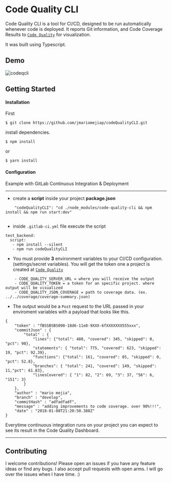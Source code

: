 # Code Quality CLI

Code Quality CLI is a tool for CI/CD, designed to be run automatically whenever code is deployed. It reports Git information, and Code Coverage Results to [`Code Quality`](https://github.com/jmariomejiap/codeQuality) for visualization.

It was built using Typescript.


## Demo

![codeqcli](https://user-images.githubusercontent.com/22829270/39217266-0f2791be-47d4-11e8-9e88-a898eea0cc91.gif)




## Getting Started

#### Installation



First
```
$ git clone https://github.com/jmariomejiap/codeQualityCLI.git
```

install dependencies.
```
$ npm install 
```
or 
```
$ yarn install
```

#### Configuration

Example with GitLab Continuous Integration & Deployment
___
* create a **script** inside your project **package.json**

```
    "codeQualityCLI": "cd ./node_modules/code-quality-cli && npm install && npm run start:dev"
    
```
* inside `.gitlab-ci.yml` file execute the script

```
test_backend:
  script:
   - npm install --silent
   - npm run codeQualityCLI
```


* You must provide **3** environment variables to your CI/CD configuration.(settings/secret variables). You will get the token one a project is created at [`Code Quality`](https://github.com/jmariomejiap/codeQuality) 

```
    - CODE_QUALITY_SERVER_URL = where you will receive the output
    - CODE_QUALITY_TOKEN = a token for an specific project. where output will be visualized
    - CODE_QUALITY_JSON_COVERAGE = path to coverage data. (ex. ../../coverage/coverage-summary.json)
```

* The output would be a `Post` request to the URL passed in your enviroment variables with a payload that looks like this.

```
{
	"token" : "fBSSBSBS090-18d6-11e8-9XXX-6fXXXXXXX555xxx",
	"commitJson" : {
		"total" : {
			"lines": {"total": 480, "covered": 345, "skipped": 0, "pct": 90},
			"statements": { "total": 775, "covered": 623, "skipped": 19, "pct": 92.39},
	    	"functions": {"total": 161, "covered": 85, "skipped": 0, "pct": 52.8},
	    	"branches": { "total": 241, "covered": 149, "skipped": 11,"pct": 61.83},
	    	"linesCovered": { "1": 82, "2": 69, "3": 37, "56": 6, "151": 3}
		}
	},
	"author" : "mario mejia",
	"branch" : "develop",
	"commitHash" : "adfadfadf",
	"message" : "adding improvements to code coverage. over 90%!!!",
	"date" : "2018-01-08T21:20:50.388Z"
}

```

Everytime continuous integration runs on your project you can expect to see its result in the Code Quality Dashboard.


___
## Contributing
I welcome contributions! Please open an issues if you have any feature ideas or find any bugs. I also accept pull requests with open arms. I will go over the issues when I have time. :)




